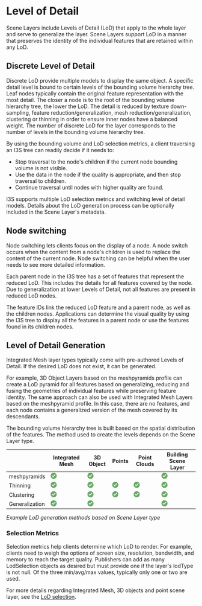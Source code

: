 # Level of Detail

Scene Layers include Levels of Detail (LoD) that apply to the whole layer and serve to generalize the layer. Scene Layers support LoD in a manner that preserves the identity of the individual features that are retained within any LoD. 

## Discrete Level of Detail

Discrete LoD provide multiple models to display the same object. A specific detail level is bound to certain levels of the bounding volume hierarchy tree. Leaf nodes typically contain the original feature representation with the most detail. The closer a node is to the root of the bounding volume hierarchy tree, the lower the LoD. The detail is reduced by texture down-sampling, feature reduction/generalization, mesh reduction/generalization, clustering or thinning in order to ensure inner nodes have a balanced weight. The number of discrete LoD for the layer corresponds to the number of levels in the bounding volume hierarchy tree.

By using the bounding volume and LoD selection metrics, a client traversing an I3S tree can readily decide if it needs to:
- Stop traversal to the node's children if the current node bounding volume is not visible.
- Use the data in the node if the quality is appropriate, and then stop traversal to children.
- Continue traversal until nodes with higher quality are found.

I3S supports multiple LoD selection metrics and switching level of detail models. Details about the LoD generation process can be optionally included in the Scene Layer's metadata.


## Node switching

Node switching lets clients focus on the display of a node. A node switch occurs when the content from a node's children is used to replace the content of the current node. Node switching can be helpful when the user needs to see more detailed information.

Each parent node in the I3S tree has a set of features that represent the reduced LoD. This includes the details for all features covered by the node. Due to generalization at lower Levels of Detail, not all features are present in reduced LoD nodes.

The feature IDs link the reduced LoD feature and a parent node, as well as the children nodes. Applications can determine the visual quality by using the I3S tree to display all the features in a parent node or use the features found in its children nodes.


## Level of Detail Generation

Integrated Mesh layer types typically come with pre-authored Levels of Detail.  If the desired LoD does not exist, it can be generated.

For example, 3D Object Layers based on the meshpyramids profile can create a LoD pyramid for all features based on generalizing, reducing and fusing the geometries of individual features while preserving feature identity. The same approach can also be used with Integrated Mesh Layers based on the meshpyramid profile.  In this case, there are no features, and each node contains a generalized version of the mesh covered by its descendants.

The bounding volume hierarchy tree is built based on the spatial distribution of the features.  The method used to create the levels depends on the Scene Layer type.

| &nbsp;         |Integrated Mesh  | 3D Object                    | Points                       | Point Clouds                 | Building Scene Layer         |
| -------------- | ----------------|---------------------------- | ---------------------------- | ---------------------------- | ---------------------------- |
| meshpyramids   | ![yes](images/checkmark.png) |![yes](images/checkmark.png) | &nbsp;                       | &nbsp;                       | ![yes](images/checkmark.png) |
| Thinning       | ![yes](images/checkmark.png) |![yes](images/checkmark.png) | ![yes](images/checkmark.png) | ![yes](images/checkmark.png) | ![yes](images/checkmark.png) |
| Clustering     | ![yes](images/checkmark.png) |![yes](images/checkmark.png) | ![yes](images/checkmark.png) | ![yes](images/checkmark.png) | ![yes](images/checkmark.png) |
| Generalization | ![yes](images/checkmark.png) |![yes](images/checkmark.png) | &nbsp;                       | &nbsp;                       | ![yes](images/checkmark.png) |

*Example LoD generation methods based on Scene Layer type*

### Selection Metrics

Selection metrics help clients determine which LoD to render.  For example, clients need to weigh the options of screen size, resolution, bandwidth, and memory to reach the target quality. Publishers can add as many LodSelection objects as desired but must provide one if the layer's lodType is not null. Of the three min/avg/max values, typically only one or two are used.

For more details regarding Integrated Mesh, 3D objects and point scene layer, see the [LoD selection](../docs/1.7/lodSelection.cmn.md).